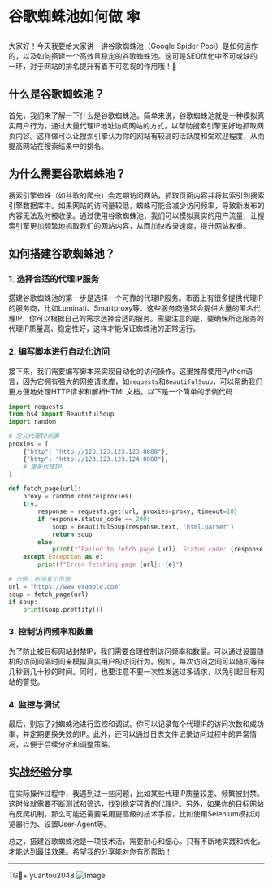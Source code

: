 # 谷歌蜘蛛池如何做 🕸️

大家好！今天我要给大家讲一讲谷歌蜘蛛池（Google Spider Pool）是如何运作的，以及如何搭建一个高效且稳定的谷歌蜘蛛池。这可是SEO优化中不可或缺的一环，对于网站的排名提升有着不可忽视的作用哦！🚀

## 什么是谷歌蜘蛛池？

首先，我们来了解一下什么是谷歌蜘蛛池。简单来说，谷歌蜘蛛池就是一种模拟真实用户行为，通过大量代理IP地址访问网站的方式，以帮助搜索引擎更好地抓取网页内容。这样做可以让搜索引擎认为你的网站有较高的活跃度和受欢迎程度，从而提高网站在搜索结果中的排名。

## 为什么需要谷歌蜘蛛池？

搜索引擎蜘蛛（如谷歌的爬虫）会定期访问网站，抓取页面内容并将其索引到搜索引擎数据库中。如果网站的访问量较低，蜘蛛可能会减少访问频率，导致新发布的内容无法及时被收录。通过使用谷歌蜘蛛池，我们可以模拟真实的用户流量，让搜索引擎更加频繁地抓取我们的网站内容，从而加快收录速度，提升网站权重。

## 如何搭建谷歌蜘蛛池？

### 1. 选择合适的代理IP服务

搭建谷歌蜘蛛池的第一步是选择一个可靠的代理IP服务。市面上有很多提供代理IP的服务商，比如Luminati、Smartproxy等。这些服务商通常会提供大量的匿名代理IP，你可以根据自己的需求选择合适的服务。需要注意的是，要确保所选服务的代理IP质量高、稳定性好，这样才能保证蜘蛛池的正常运行。

### 2. 编写脚本进行自动化访问

接下来，我们需要编写脚本来实现自动化的访问操作。这里推荐使用Python语言，因为它拥有强大的网络请求库，如`requests`和`BeautifulSoup`，可以帮助我们更方便地处理HTTP请求和解析HTML文档。以下是一个简单的示例代码：

```python
import requests
from bs4 import BeautifulSoup
import random

# 定义代理IP列表
proxies = [
    {"http": "http://123.123.123.123:8080"},
    {"http": "http://123.123.123.124:8080"},
    # 更多代理IP...
]

def fetch_page(url):
    proxy = random.choice(proxies)
    try:
        response = requests.get(url, proxies=proxy, timeout=10)
        if response.status_code == 200:
            soup = BeautifulSoup(response.text, 'html.parser')
            return soup
        else:
            print(f"Failed to fetch page {url}. Status code: {response.status_code}")
    except Exception as e:
        print(f"Error fetching page {url}: {e}")

# 示例：访问某个页面
url = "https://www.example.com"
soup = fetch_page(url)
if soup:
    print(soup.prettify())
```

### 3. 控制访问频率和数量

为了防止被目标网站封禁IP，我们需要合理控制访问频率和数量。可以通过设置随机的访问间隔时间来模拟真实用户的访问行为。例如，每次访问之间可以随机等待几秒到几十秒的时间。同时，也要注意不要一次性发送过多请求，以免引起目标网站的警觉。

### 4. 监控与调试

最后，别忘了对蜘蛛池进行监控和调试。你可以记录每个代理IP的访问次数和成功率，并定期更换失效的IP。此外，还可以通过日志文件记录访问过程中的异常情况，以便于后续分析和调整策略。

## 实战经验分享

在实际操作过程中，我遇到过一些问题，比如某些代理IP质量较差、频繁被封禁。这时候就需要不断测试和筛选，找到稳定可靠的代理IP。另外，如果你的目标网站有反爬机制，那么可能还需要采用更高级的技术手段，比如使用Selenium模拟浏览器行为、设置User-Agent等。

总之，搭建谷歌蜘蛛池是一项技术活，需要耐心和细心。只有不断地实践和优化，才能达到最佳效果。希望我的分享能对你有所帮助！

---

TG💪+ yuantou2048  ![Image](https://github.com/user-attachments/assets/42a5a4a5-fea9-4a1d-8aa0-73e57e430cca)